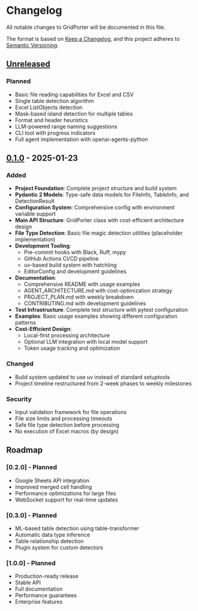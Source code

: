 # Changelog

All notable changes to GridPorter will be documented in this file.

The format is based on [Keep a Changelog](https://keepachangelog.com/en/1.1.0/),
and this project adheres to [Semantic Versioning](https://semver.org/spec/v2.0.0.html).

## [Unreleased]

### Planned
- Basic file reading capabilities for Excel and CSV
- Single table detection algorithm
- Excel ListObjects detection
- Mask-based island detection for multiple tables
- Format and header heuristics
- LLM-powered range naming suggestions
- CLI tool with progress indicators
- Full agent implementation with openai-agents-python

## [0.1.0] - 2025-01-23

### Added
- **Project Foundation**: Complete project structure and build system
- **Pydantic 2 Models**: Type-safe data models for FileInfo, TableInfo, and DetectionResult
- **Configuration System**: Comprehensive config with environment variable support
- **Main API Structure**: GridPorter class with cost-efficient architecture design
- **File Type Detection**: Basic file magic detection utilities (placeholder implementation)
- **Development Tooling**: 
  - Pre-commit hooks with Black, Ruff, mypy
  - GitHub Actions CI/CD pipeline
  - uv-based build system with hatchling
  - EditorConfig and development guidelines
- **Documentation**: 
  - Comprehensive README with usage examples
  - AGENT_ARCHITECTURE.md with cost-optimization strategy
  - PROJECT_PLAN.md with weekly breakdown
  - CONTRIBUTING.md with development guidelines
- **Test Infrastructure**: Complete test structure with pytest configuration
- **Examples**: Basic usage examples showing different configuration patterns
- **Cost-Efficient Design**: 
  - Local-first processing architecture
  - Optional LLM integration with local model support
  - Token usage tracking and optimization

### Changed
- Build system updated to use uv instead of standard setuptools
- Project timeline restructured from 2-week phases to weekly milestones

### Security
- Input validation framework for file operations
- File size limits and processing timeouts
- Safe file type detection before processing
- No execution of Excel macros (by design)

## Roadmap

### [0.2.0] - Planned
- Google Sheets API integration
- Improved merged cell handling
- Performance optimizations for large files
- WebSocket support for real-time updates

### [0.3.0] - Planned
- ML-based table detection using table-transformer
- Automatic data type inference
- Table relationship detection
- Plugin system for custom detectors

### [1.0.0] - Planned
- Production-ready release
- Stable API
- Full documentation
- Performance guarantees
- Enterprise features

[Unreleased]: https://github.com/yourusername/gridporter/compare/v0.1.0...HEAD
[0.1.0]: https://github.com/yourusername/gridporter/releases/tag/v0.1.0